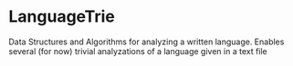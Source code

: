 # LanguageTrie
Data Structures and Algorithms for analyzing a written language.  Enables several (for now) trivial analyzations of a language given in a text file
